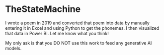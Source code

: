 # TheStateMachine
I wrote a poem in 2019 and converted that poem into data by manually entering it in Excel and using Python to get the phonemes. I then visualized that data in Power BI. Let me know what you think!

My only ask is that you DO NOT use this work to feed any generative AI models.
